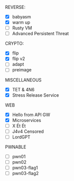 REVERSE:
  - [x] babyasm
  - [x] warm up
  - [ ] Rusty VM
  - [ ] Advanced Persistent Threat

CRYPTO:
  - [x] flip
  - [x] flip v2
  - [ ] adapt
  - [ ] preimage

MISCELLANEOUS
  - [x] TET & 4N6
  - [x] Stress Release Service

WEB
  - [x] Hello from API GW
  - [x] Microservices
  - [ ] X Ét Ét
  - [ ] J4v4 Censored
  - [ ] LordGPT

PWNABLE
  - [ ] pwn01
  - [ ] pwn02
  - [ ] pwn03-flag1
  - [ ] pwn03-flag2
